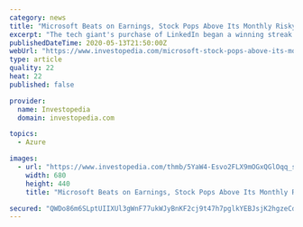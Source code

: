 ```yaml
---
category: news
title: "Microsoft Beats on Earnings, Stock Pops Above Its Monthly Risky Level"
excerpt: "The tech giant's purchase of LinkedIn began a winning streak of 16 consecutive quarters beating earnings estimates."
publishedDateTime: 2020-05-13T21:50:00Z
webUrl: "https://www.investopedia.com/microsoft-stock-pops-above-its-monthly-risky-level-4844946"
type: article
quality: 22
heat: 22
published: false

provider:
  name: Investopedia
  domain: investopedia.com

topics:
  - Azure

images:
  - url: "https://www.investopedia.com/thmb/5YaW4-Esvo2FLX9mOGxQGlOqq_s=/680x440/filters:fill(auto,1)/microsoft_istock_522326598-e3cac41639634442896e47e54c13012a.jpg"
    width: 680
    height: 440
    title: "Microsoft Beats on Earnings, Stock Pops Above Its Monthly Risky Level"

secured: "QWDo86m6SLptUIIXUl3gWnF77ukWJyBnKF2cj9t47h7pglkYEBJsjK2hgzeCd1qLV917ralO6Ls/pVYlyMfHkQu97ZRViuLFC9xn795fy0qgXuTWsSn3m8DYzhVm2jy4Vc/P8uw0QGsepF3Tv15oDNIK/cvg0qVB1Kl4npAgbNg+/S1iO7S1ror1YEsdLNwcevvKJ1YGHQ+MuQB4Qf7Vm9jYN7/RRze/VawHyM9HKngO3QiVCDChapaZxDsxsy2AhRrNwpnvRUVFA2bkrg1rI6hujYIdH0IYirFoBIgsMaERt1CYmjfg0nydUn5kXBNU;VEaejuhsscVYbbgreITljg=="
---
```


